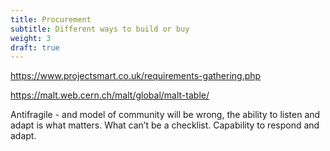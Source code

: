 ```yaml
---
title: Procurement
subtitle: Different ways to build or buy
weight: 3
draft: true
---
```



https://www.projectsmart.co.uk/requirements-gathering.php

https://malt.web.cern.ch/malt/global/malt-table/


Antifragile - and model of community will be wrong, the ability to listen and adapt is what matters. What can’t be a checklist. Capability to respond and adapt.

